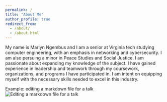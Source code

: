 ```yaml
---
permalink: /
title: "About Me"
author_profile: true
redirect_from: 
  - /about/
  - /about.html
---
```


My name is Marlyn Ngembus and I  am a senior at Virginia tech studying computer engineering, with an emphasis in networking and cybersecurity. I am also persuing a minor in Peace Studies and Social Justice. I am passionate about expanding my knowledge of the subject. I have gained experience in leadership and teamwork through my coursework, organizations, and programs I have participated in. I am intent on equipping myself with the necessary skills needed to excel in this industry. 


Example: editing a markdown file for a talk
![Editing a markdown file for a talk](/images/IMG_0082)


